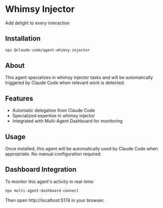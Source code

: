 # Whimsy Injector

Add delight to every interaction

## Installation

```bash
npx @claude-code/agent-whimsy-injector
```

## About

This agent specializes in whimsy injector tasks and will be automatically triggered by Claude Code when relevant work is detected.

## Features

- Automatic delegation from Claude Code
- Specialized expertise in whimsy injector
- Integrated with Multi-Agent Dashboard for monitoring

## Usage

Once installed, this agent will be automatically used by Claude Code when appropriate. No manual configuration required.

## Dashboard Integration

To monitor this agent's activity in real-time:

```bash
npx multi-agent-dashboard-connect
```

Then open http://localhost:5174 in your browser.
